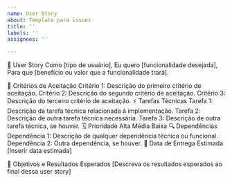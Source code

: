 ```yaml
---
name: User Story
about: Template para issues
title: ''
labels: ''
assignees: ''

---
```


📝 User Story
Como [tipo de usuário],
Eu quero [funcionalidade desejada],
Para que [benefício ou valor que a funcionalidade trará].

🧩 Critérios de Aceitação
 Critério 1: Descrição do primeiro critério de aceitação.
 Critério 2: Descrição do segundo critério de aceitação.
 Critério 3: Descrição do terceiro critério de aceitação.
⚡ Tarefas Técnicas
 Tarefa 1: Descrição da tarefa técnica relacionada à implementação.
 Tarefa 2: Descrição de outra tarefa técnica necessária.
 Tarefa 3: Descrição de outra tarefa técnica, se houver.
🗓️ Prioridade
Alta
 Média
 Baixa
🔍 Dependências
 Dependência 1: Descrição de qualquer dependência técnica ou funcional.
 Dependência 2: Outra dependência, se houver.
📅 Data de Entrega Estimada
[Inserir data estimada]

🎯 Objetivos e Resultados Esperados
[Descreva os resultados esperados ao final dessa user story]
